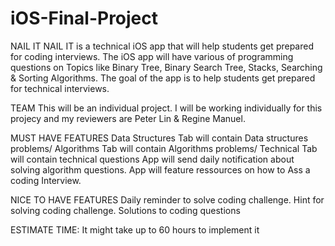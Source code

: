 # iOS-Final-Project


NAIL IT
NAIL IT is a technical iOS app that will help students get prepared for coding interviews. The iOS app will have various of programming questions on Topics like Binary Tree, Binary Search Tree, Stacks, Searching & Sorting Algorithms. The goal of the app is to help students get prepared for technical interviews.

TEAM
This will be an individual project. I will be working individually for this projecy and my reviewers are Peter Lin & Regine Manuel.

MUST HAVE FEATURES
Data Structures Tab will contain Data structures problems/ Algorithms Tab will contain Algorithms problems/ Technical Tab will contain technical questions 
App will send daily notification about solving algorithm questions.
App will feature ressources on how to Ass a coding Interview.
         
NICE TO HAVE FEATURES
Daily reminder to solve coding challenge.
Hint for solving coding challenge.
Solutions to coding questions

ESTIMATE TIME: It might take up to 60 hours to implement it

